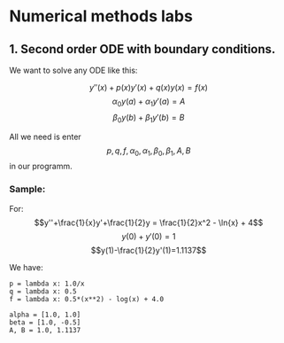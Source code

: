 # Numerical methods labs

## 1. Second order ODE with boundary conditions.

We want to solve any ODE like this:

$$y''(x)+p(x)y'(x)+q(x)y(x) = f(x)$$
$$\alpha_0y(a)+\alpha_1y'(a)=A$$
$$\beta_0y(b)+\beta_1y'(b)=B$$

All we need is enter $$p,q,f,\alpha_0,\alpha_1,\beta_0,\beta_1, A, B$$ in our programm.

### Sample:

For:
$$y''+\frac{1}{x}y'+\frac{1}{2}y = \frac{1}{2}x^2 - \ln{x} + 4$$
$$y(0)+y'(0)=1$$
$$y(1)-\frac{1}{2}y'(1)=1.1137$$

We have:
~~~~{.python}
p = lambda x: 1.0/x
q =	lambda x: 0.5
f = lambda x: 0.5*(x**2) - log(x) + 4.0

alpha = [1.0, 1.0]
beta = [1.0, -0.5]
A, B = 1.0, 1.1137
~~~~